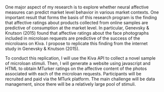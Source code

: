 One major aspect of my research is to explore whether neural affective measures can predict market level behavior in various market contexts. One important result that forms the basis of this research program is the finding that affective ratings about products collected from online samples are predictive of consumption at the market level. In particular, Genevsky & Knutson (2015) found that affective ratings about the face photographs included in microloan requests are predictive of the success of the microloans on Kiva. I propose to replicate this finding from the internet study in Genevsky & Knutson (2015).

To conduct this replication, I will use the Kiva API to collect a novel sample of microloan stimuli. Then, I will generate a website using javascript and HTML to obtain MTurker ratings on the affective content of the photos associated with each of the microloan requests. Participants will be recruited and paid via the MTurk platform. The main challenge will be data management, since there will be a relatively large pool of stimuli.